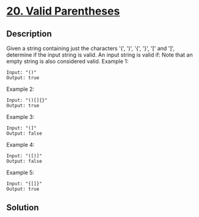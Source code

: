 # [20. Valid Parentheses](https://leetcode.com/problems/valid-parentheses)

## Description

Given a string containing just the characters '(', ')', '{', '}', '[' and ']', determine if the input string is valid.
An input string is valid if:
Note that an empty string is also considered valid.
Example 1:
```
Input: "()"
Output: true
```
Example 2:
```
Input: "()[]{}"
Output: true
```
Example 3:
```
Input: "(]"
Output: false
```
Example 4:
```
Input: "([)]"
Output: false
```
Example 5:
```
Input: "{[]}"
Output: true
```
## Solution

